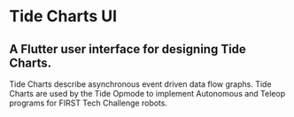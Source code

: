 # Tide Charts UI
## A Flutter user interface for designing Tide Charts.

Tide Charts describe asynchronous event driven data flow graphs. Tide Charts are used by the Tide Opmode to implement Autonomous and Teleop programs for FIRST Tech Challenge robots.

